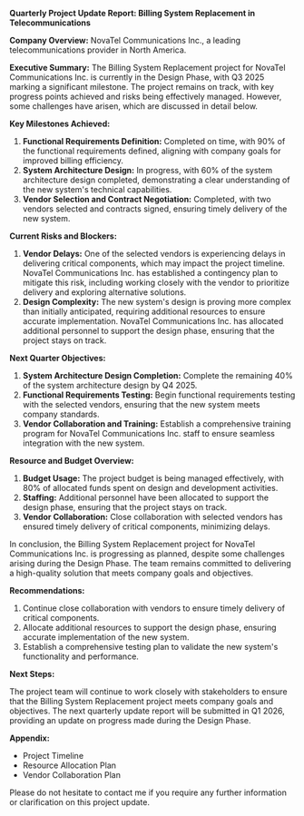 **Quarterly Project Update Report: Billing System Replacement in Telecommunications**

**Company Overview:** NovaTel Communications Inc., a leading telecommunications provider in North America.

**Executive Summary:**
The Billing System Replacement project for NovaTel Communications Inc. is currently in the Design Phase, with Q3 2025 marking a significant milestone. The project remains on track, with key progress points achieved and risks being effectively managed. However, some challenges have arisen, which are discussed in detail below.

**Key Milestones Achieved:**

1. **Functional Requirements Definition:** Completed on time, with 90% of the functional requirements defined, aligning with company goals for improved billing efficiency.
2. **System Architecture Design:** In progress, with 60% of the system architecture design completed, demonstrating a clear understanding of the new system's technical capabilities.
3. **Vendor Selection and Contract Negotiation:** Completed, with two vendors selected and contracts signed, ensuring timely delivery of the new system.

**Current Risks and Blockers:**

1. **Vendor Delays:** One of the selected vendors is experiencing delays in delivering critical components, which may impact the project timeline. NovaTel Communications Inc. has established a contingency plan to mitigate this risk, including working closely with the vendor to prioritize delivery and exploring alternative solutions.
2. **Design Complexity:** The new system's design is proving more complex than initially anticipated, requiring additional resources to ensure accurate implementation. NovaTel Communications Inc. has allocated additional personnel to support the design phase, ensuring that the project stays on track.

**Next Quarter Objectives:**

1. **System Architecture Design Completion:** Complete the remaining 40% of the system architecture design by Q4 2025.
2. **Functional Requirements Testing:** Begin functional requirements testing with the selected vendors, ensuring that the new system meets company standards.
3. **Vendor Collaboration and Training:** Establish a comprehensive training program for NovaTel Communications Inc. staff to ensure seamless integration with the new system.

**Resource and Budget Overview:**

1. **Budget Usage:** The project budget is being managed effectively, with 80% of allocated funds spent on design and development activities.
2. **Staffing:** Additional personnel have been allocated to support the design phase, ensuring that the project stays on track.
3. **Vendor Collaboration:** Close collaboration with selected vendors has ensured timely delivery of critical components, minimizing delays.

In conclusion, the Billing System Replacement project for NovaTel Communications Inc. is progressing as planned, despite some challenges arising during the Design Phase. The team remains committed to delivering a high-quality solution that meets company goals and objectives.

**Recommendations:**

1. Continue close collaboration with vendors to ensure timely delivery of critical components.
2. Allocate additional resources to support the design phase, ensuring accurate implementation of the new system.
3. Establish a comprehensive testing plan to validate the new system's functionality and performance.

**Next Steps:**

The project team will continue to work closely with stakeholders to ensure that the Billing System Replacement project meets company goals and objectives. The next quarterly update report will be submitted in Q1 2026, providing an update on progress made during the Design Phase.

**Appendix:**

* Project Timeline
* Resource Allocation Plan
* Vendor Collaboration Plan

Please do not hesitate to contact me if you require any further information or clarification on this project update.